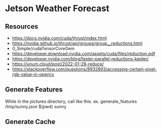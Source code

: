 # Jetson Weather Forecast

## Resources
- https://docs.nvidia.com/cuda/thrust/index.html
- https://nvidia.github.io/thrust/api/groups/group__reductions.html
- 0_Simple/cudaTensorCoreGem
- https://developer.download.nvidia.com/assets/cuda/files/reduction.pdf
- https://developer.nvidia.com/blog/faster-parallel-reductions-kepler/
- https://unum.cloud/post/2022-01-28-reduce/
- https://stackoverflow.com/questions/8932893/accessing-certain-pixel-rgb-value-in-opencv

## Generate Features
While in the pictures directory, call like this.
ex. generate_features /tmp/sunny.json $(pwd) sunny

## Generate Cache
